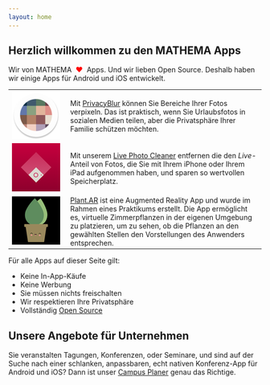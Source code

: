 ```yaml
---
layout: home
---
```


<h2>Herzlich willkommen zu den MATHEMA Apps</h2>

<p>Wir von MATHEMA <span style="color: red;">&#160;❤&#160;</span> Apps. Und wir lieben Open Source. Deshalb haben wir einige Apps für Android und iOS entwickelt.</p>

<table style="width: 100%; border: none">

   <colgroup>
       <col span="1" style="width: 116px">
       <col span="1" style="width: *">
    </colgroup>

<tr style="background: transparent">
<td style="border: none"><img src="assets/privacyblur.png"/></td><td style="border: none">Mit <a href="https://privacyblur.app/">PrivacyBlur</a> können Sie Bereiche Ihrer Fotos verpixeln. Das ist praktisch, wenn Sie Urlaubsfotos in sozialen Medien teilen, aber die Privatsphäre Ihrer Familie schützen möchten.</td>
</tr>

<tr style="background: transparent">
<td style="border: none"><img src="assets/livephotocleaner.png"/></td><td style="border: none">Mit unserem <a href="https://livephotocleaner.app/">Live Photo Cleaner</a> entfernen die den <em>Live</em>-Anteil von Fotos, die Sie mit Ihrem iPhone oder Ihrem iPad aufgenommen haben, und sparen so wertvollen Speicherplatz.</td>
</tr>

<tr style="background: transparent">
<td style="border: none"><img src="assets/plantar.png"/></td><td style="border: none"><a href="https://github.com/MATHEMA-GmbH/PlantAR">Plant.AR</a> ist eine Augmented Reality App und wurde im Rahmen eines Praktikums erstellt. Die App ermöglicht es, virtuelle Zimmerpflanzen in der eigenen Umgebung zu platzieren, um zu sehen, ob die Pflanzen an den gewählten Stellen den Vorstellungen des Anwenders entsprechen.</td>
</tr>

</table>

<p>Für alle Apps auf dieser Seite gilt:</p>

<ul>
<li>Keine In-App-Käufe</li>
<li>Keine Werbung</li>
<li>Sie müssen nichts freischalten</li>
<li>Wir respektieren Ihre Privatsphäre</li>
<li>Vollständig <a href="https://github.com/MATHEMA-GmbH/">Open Source</a></li>
</ul>

## Unsere Angebote für Unternehmen

Sie veranstalten Tagungen, Konferenzen, oder Seminare, und sind auf der Suche nach einer schlanken, anpassbaren, echt nativen Konferenz-App für Android und iOS? Dann ist unser [Campus Planer](./campusplaner.html) genau das Richtige.

